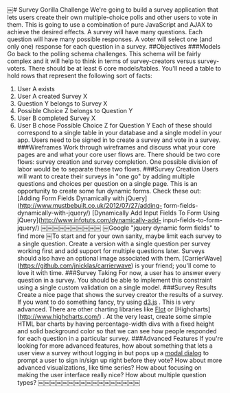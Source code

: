 ￼# Survey Gorilla Challenge
We're going to build a survey application that lets users create their own multiple-choice polls and other users to vote in them.
This is going to use a combination of pure JavaScript and AJAX to achieve the desired effects.
A survey will have many questions. Each question will have many possible responses. A voter will select one (and only one) response for each question in a survey.
##Objectives ###Models
Go back to the polling schema challenges. This schema will be fairly complex and it will help to think in terms of survey-creators versus survey-voters.
There should be at least 6 core models/tables. You'll need a table to hold rows that represent the following sort of facts:
1. User A exists
2. User A created Survey X
3. Question Y belongs to Survey X
4. Possible Choice Z belongs to Question Y
5. User B completed Survey X
6. User B chose Possible Choice Z for Question Y
Each of these should correspond to a single table in your database and a single model in your app. Users need to be signed in to create a survey and vote in a survey.
###Wireframes
Work through wireframes and discuss what your core pages are and what your core user flows are. There should be two core flows: survey creation and survey completion.
One possible division of labor would be to separate these two flows.
###Survey Creation
Users will want to create their surveys in "one go" by adding multiple questions and choices per question on a single page. This is an opportunity to create some fun dynamic forms. Check these out:
[Adding Form Fields Dynamically with jQuery](http://www.mustbebuilt.co.uk/2012/07/27/adding- form-fields-dynamically-with-jquery/)
[Dynamically Add Input Fields To Form Using jQuery](http://www.infotuts.com/dynamically-add- input-fields-to-form-jquery/)
￼￼￼￼￼￼￼￼￼￼
￼Google "jquery dynamic form fields" to find more
￼To start and for your own sanity, maybe limit each survey to a single question. Create a version with a single question per survey working first and add support for multiple questions later.
Surveys should also have an optional image associated with them. [CarrierWave] (https://github.com/jnicklas/carrierwave) is your friend; you'll come to love it with time.
###Survey Taking
For now, a user has to answer every question in a survey. You should be able to implement this constraint using a single custom validation on a single model.
###Survey Results
Create a nice page that shows the survey creator the results of a survey. If you want to do something fancy, try using [d3.js](http://d3js.org/) . This is very advanced.
There are other charting libraries like [Flot](http://www.flotcharts.org/) or [Highcharts] (http://www.highcharts.com/) .
At the very least, create some simple HTML bar charts by having percentage-width divs with a fixed height and solid background color so that we can see how people responded for each question in a particular survey.
###Advanced Features
If you're looking for more advanced features, how about something that lets a user view a survey without logging in but pops up a [modal dialog](http://www.ericmmartin.com/projects/simplemodal/) to prompt a user to sign in/sign up right before they vote?
How about more advanced visualizations, like time series? How about focusing on making the user interface really nice? How about multiple question types?
￼￼￼￼￼￼￼￼￼￼￼￼￼￼￼￼￼